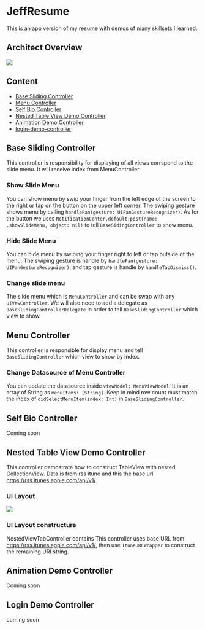 # JeffResume
This is an app version of my resume with demos of many skillsets I learned.

## Architect Overview
![](https://i.imgur.com/YvB0Umfl.png)

## Content
- [Base Sliding Controller](#base-sliding-controller)
- [Menu Controller](#menu-controller)
- [Self Bio Controller](#self-bio-controller)
- [Nested Table View Demo Controller](#nested-table-view-demo-controller)
- [Animation Demo Controller](#animation-demo-controller)
- [login-demo-controller](#login-demo-controller)


## Base Sliding Controller
This controller is responsibility for displaying of all views corrspond to the slide menu. It will receive index from MenuController

### Show Slide Menu
You can show menu by swip your finger from the left edge of the screen to the right or tap on the button on the upper left corner. The swiping gesture shows menu by calling ```handlePan(gesture: UIPanGestureRecognizer)```. As for the button we uses ```NotificationCenter.default.post(name: .showSlideMenu, object: nil)``` to tell ```BaseSidingController``` to show menu.

### Hide Slide Menu
You can hide menu by swiping your finger right to left or tap outside of the menu. The swiping gesture is handle by ```handlePan(gesture: UIPanGestureRecognizer)```, and tap gesture is handle by ```handleTapDismiss()```.

### Change slide menu
The slide menu which is ```MenuController``` and can be swap with any ```UIVewController```. We will also need to add a delegate as ```BaseSlidingControllerDelegate``` in order to tell ```BaseSlidingController``` which view to show. 


## Menu Controller
This controller is responsible for display menu and tell ```BaseSlidingController``` which view to show by index.

### Change Datasource of Menu Controller
You can update the datasource inside ```viewModel: MenuViewModel```. It is an array of String as ```menuItems: [String]```. Keep in mind row count must match the index of ```didSelectMenuItem(index: Int)``` in ```BaseSlidingController```. 

## Self Bio Controller
Coming soon

## Nested Table View Demo Controller
This controller demostrate how to construct TableView with nested CollectionView. Data is from rss itune and this the base url https://rss.itunes.apple.com/api/v1/.
### UI Layout
![](https://i.imgur.com/JmZiFE2l.png)

### UI Layout constructure
NestedViewTabController contains 
This controller uses base URL from https://rss.itunes.apple.com/api/v1/, then use ```ItuneURLWrapper``` to construct the remaining URI string. 

## Animation Demo Controller
Coming soon

## Login Demo Controller
coming soon
